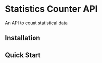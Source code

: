 Statistics Counter API
======================

An API to count statistical data

## Installation

## Quick Start